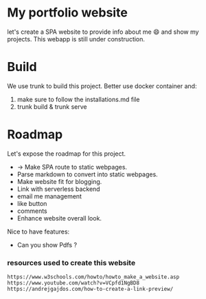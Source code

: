 # My portfolio website
let's create a SPA website to provide info about me 😄 and show my projects.
This webapp is still under construction.

# Build
We use trunk to build this project. Better use docker container and:
1. make sure to follow the installations.md file
2. trunk build & trunk serve

# Roadmap
Let's expose the roadmap for this project.
* -> Make SPA route to static webpages.
* Parse markdown to convert into static webpages.
* Make website fit for blogging.
* Link with serverless backend
* email me management
* like button <blog>
* comments <blog>
* Enhance website overall look.

Nice to have features:
* Can you show Pdfs ?

### resources used to create this website
```
https://www.w3schools.com/howto/howto_make_a_website.asp
https://www.youtube.com/watch?v=VCpfd1NgBD8
https://andrejgajdos.com/how-to-create-a-link-preview/
```
